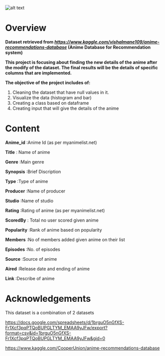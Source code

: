 
![alt text][logo]

[logo]: https://newslanded.com/wp-content/uploads/2020/07/The-15-Most-Powerful-Anime-Characters-Of-All-Time-scaled.jpg "Anime Logo"

# Overview 

**Dataset retrieved from *https://www.kaggle.com/vishalmane109/anime-recommendations-database* (Anime Database for Recommendation system)**

**This project is focusing about finding the new details of the anime after 
the modify of the dataset. The final results will be the details of specific 
columns that are implemented.**

**The objective of the project includes of:**
1. Cleaning the dataset that have null values in it.
2. Visualize the data (histogram and bar)
3. Creating a class based on dataframe
4. Creating input that will give the details of the anime


# Content

**Anime_id** :Anime Id (as per myanimelist.net)

**Title** : Name of anime

**Genre** :Main genre

**Synopsis** :Brief Discription

**Type** :Type of anime

**Producer** :Name of producer

**Studio** :Name of studio

**Rating** :Rating of anime (as per myanimelist.net)

**ScoredBy** : Total no user scored given anime

**Popularity** :Rank of anime based on popularity

**Members** :No of members added given anime on their list

**Episodes** :No. of episodes

**Source** :Source of anime

**Aired** :Release date and ending of anime

**Link** :Describe of anime

# Acknowledgements

This dataset is a combination of 2 datasets

https://docs.google.com/spreadsheets/d/1brguO5nGfXS-Fr1Xcf3pqPTQoBUPGLTYM_EMAA9yJFw/export?format=csv&id=1brguO5nGfXS-Fr1Xcf3pqPTQoBUPGLTYM_EMAA9yJFw&gid=0

https://www.kaggle.com/CooperUnion/anime-recommendations-database
